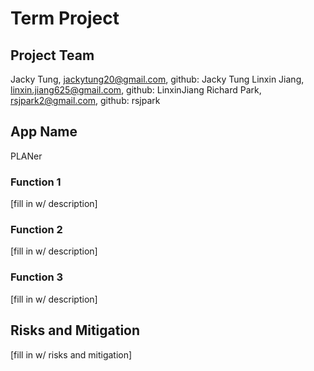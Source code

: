 # Term Project

## Project Team 

Jacky Tung,   jackytung20@gmail.com,     github: Jacky Tung
Linxin Jiang, linxin.jiang625@gmail.com, github: LinxinJiang
Richard Park, rsjpark2@gmail.com,        github: rsjpark

## App Name

PLANer

### Function 1
[fill in w/ description]

### Function 2
[fill in w/ description]

### Function 3
[fill in w/ description]

## Risks and Mitigation

[fill in w/ risks and mitigation]
